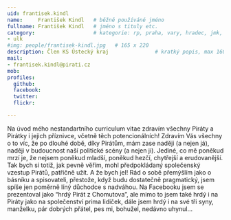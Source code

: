 ```yaml
---
uid: frantisek.kindl
name:     František Kindl  	# běžně používáné jméno
fullname: František Kindl  	# jméno s tituly etc.
category:                 	# kategorie: rp, praha, vary, hradec, jmk, senat
- ulk
#img: people/frantisek-kindl.jpg   # 165 x 220
description: Člen KS Ústecký kraj            	# kratký popis, max 160 znaků
mail:
- frantisek.kindl@pirati.cz
mob:
profiles:
  github: 
  facebook: 
  twitter: 
  flickr:

---
```

 Na úvod mého nestandartního curriculum vitae zdravím všechny Piráty a Pirátky i jejich příznivce, včetně těch potencionálních! Zdravím Vás všechny o to víc, že po dlouhé době, díky Pirátům, mám zase naději (a nejen já), naději v budoucnost naší politické scény (a nejen ji). Jediné, co mě poněkud mrzí je, že nejsem poněkud mladší, poněkud hezčí, chytřejší a erudovanější. Tak bych si totiž, jak pevně věřím, mohl předpokládaný společenský vzestup Pirátů, patřičně užít. A že bych jel!
 Rád o sobě přemýšlím jako o básníku a spisovateli, přestože, když budu dostatečně pragmatický, jsem spíše jen poměrně líný důchodce s nadváhou. Na Facebooku jsem se prezentoval jako “hrdý Pirát z Chomutova”, ale mimo to jsem také hrdý i na Piráty jako na společenství prima lidiček, dále jsem hrdý i na své tři syny, manželku, pár dobrých přátel, pes mi, bohužel, nedávno uhynul...
